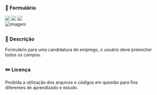 ### 📃 Formulário

<div style="display: inline_block">

<img src="https://img.shields.io/badge/html5-%23E34F26.svg?style=for-the-badge&logo=html5&logoColor=white" />
<img src="https://img.shields.io/badge/css3-%231572B6.svg?style=for-the-badge&logo=css3&logoColor=white" />
<img src="https://img.shields.io/badge/javascript-%23323330.svg?style=for-the-badge&logo=javascript&logoColor=%23F7DF1E" />
  
</div>

<img src="https://user-images.githubusercontent.com/86972667/197308994-bf3adac0-591e-47ef-ab62-c08adaa4e71c.png" alt="imagem">

##

### 📜 Descrição 
<p>Formulário para uma candidatura de emprego, o usuário deve preencher todos os campos.</p>

##

### ✏️ Licença 
<p>Proibida a utilização dos arquivos e códigos em questão para fins diferentes de aprendizado e estudo.</p>

